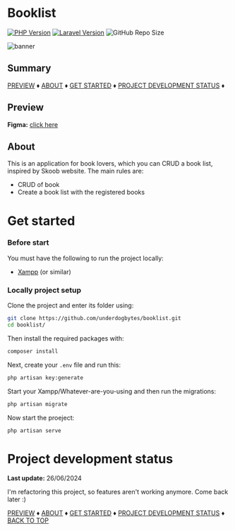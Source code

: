 # Booklist

[![PHP Version](https://img.shields.io/badge/PHP-8.1.9-purple.svg)](https://www.php.net)
[![Laravel Version](https://img.shields.io/badge/Laravel-10.48.14-red.svg)](https://laravel.com/)
![GitHub Repo Size](https://img.shields.io/github/repo-size/underdogbytes/booklist)

<img src="booklist.png" alt="banner" />

## Summary

[PREVIEW](#Preview) &diams; [ABOUT](#About) &diams; [GET STARTED](#Get-started) &diams; [PROJECT DEVELOPMENT STATUS](#Project-development-status) &diams;

## Preview

__Figma:__
<a href="https://www.figma.com/design/M5TEV0H8k5hXhBF2rj7fBF/Booklist?node-id=0-1&t=ZZgeXkFGLQfoOQl3-1">click here</a>

## About

This is an application for book lovers, which you can CRUD a book list, inspired by Skoob website.
The main rules are:

- CRUD of book
- Create a book list with the registered books


# Get started

### Before start
  
You must have the following to run the project locally:

- <a href="https://www.apachefriends.org/index.html">Xampp</a> (or similar)

### Locally project setup

Clone the project and enter its folder using:

```sh
git clone https://github.com/underdogbytes/booklist.git
cd booklist/
```

Then install the required packages with:
```sh
composer install
```

Next, create your `.env` file and run this:
```sh
php artisan key:generate
```

Start your Xampp/Whatever-are-you-using and then run the migrations:
```sh
php artisan migrate
```

Now start the proeject:
```sh
php artisan serve
```
  
# Project development status
__Last update:__ 26/06/2024

I'm refactoring this project, so features aren't working anymore. Come back later :)

  
[PREVIEW](#Preview) &diams; [ABOUT](#About) &diams; [GET STARTED](#Get-started) &diams; [PROJECT DEVELOPMENT STATUS](#Project-development-status) &diams; [BACK TO TOP](#Project-name-here)
